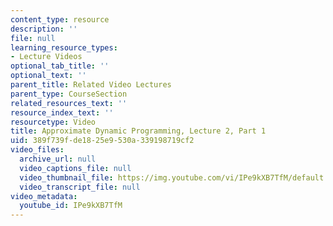 ```yaml
---
content_type: resource
description: ''
file: null
learning_resource_types:
- Lecture Videos
optional_tab_title: ''
optional_text: ''
parent_title: Related Video Lectures
parent_type: CourseSection
related_resources_text: ''
resource_index_text: ''
resourcetype: Video
title: Approximate Dynamic Programming, Lecture 2, Part 1
uid: 389f739f-de18-25e9-530a-339198719cf2
video_files:
  archive_url: null
  video_captions_file: null
  video_thumbnail_file: https://img.youtube.com/vi/IPe9kXB7TfM/default.jpg
  video_transcript_file: null
video_metadata:
  youtube_id: IPe9kXB7TfM
---
```

